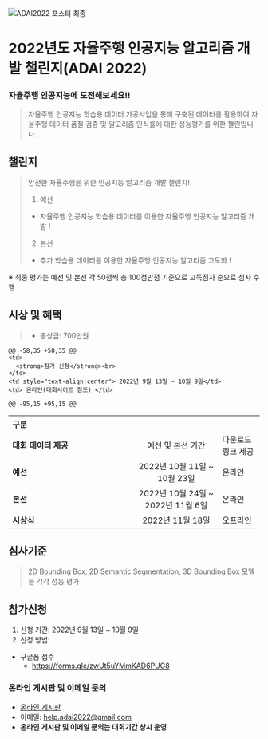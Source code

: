 ![ADAI2022 포스터 최종](https://user-images.githubusercontent.com/70569284/189075876-910aa00e-6983-4a6d-bece-b37f6b126edc.jpg)


# 2022년도 자율주행 인공지능 알고리즘 개발 챌린지(ADAI 2022)
### 자율주행 인공지능에 도전해보세요!!
> 자율주행 인공지능 학습용 데이터 가공사업을 통해 구축된 데이터를 활용하여 자율주행 데이터 품질 검증 및
알고리즘 인식률에 대한 성능평가를 위한 챌린입니다.
  
## 챌린지
> 안전한 자율주행을 위한 인공지능 알고리즘 개발 챌린지!
>1. 예선
> - 자율주행 인공지능 학습용 데이터를 이용한 자율주행 인공지능 알고리즘 개발 !
>2. 본선
> - 추가 학습용 데이터를 이용한 자율주행 인공지능 알고리즘 고도화 !<br></pre>

※ 최종 평가는 예선 및 본선 각 50점씩 총 100점만점 기준으로 고득점자 순으로 심사 수행




## 시상 및 혜택
>- 총상금: 700만원  <br>
<table class="tbl_prize">
  <tr>
    <th style="text-align:left;width:50%">구분</th>

	@@ -58,35 +58,35 @@
    <td>
      <strong>참가 신청</strong><br>
    </td>
    <td style="text-align:center"> 2022년 9월 13일 ~ 10월 9일</td>
    <td> 온라인(대회사이트 참조) </td>
  </tr>
    <tr>
    <td>
            <strong>대회 데이터 제공</strong><br>
    </td>
    <td style="text-align:center"> 예선 및 본선 기간</td>
    <td> 다운로드 링크 제공 </td>
  </tr>
    <tr>
    <td>
            <strong>예선</strong><br>
    </td>
    <td style="text-align:center"> 2022년 10월 11일 ~ 10월 23일</td>
    <td> 온라인 </td>
  </tr>
    <tr>
    <td>      
             <strong>본선</strong><br>
    </td>
    <td style="text-align:center"> 2022년 10월 24일 ~ 2022년 11월 6일</td>
    <td> 온라인 </td>
  </tr>
    <tr>
    <td>           
             <strong>시상식</strong><br>
    </td>
    <td style="text-align:center"> 2022년 11월 18일 </td>
    <td> 오프라인 </td>
  </tr>
    <tr>

	@@ -95,15 +95,15 @@
</table>


## 심사기준
> 2D Bounding Box, 2D Semantic Segmentation, 3D Bounding Box 모델을 각각 성능 평가

## 참가신청
1. 신청 기간: 2022년 9월 13일 ~ 10월 9일 <br>
2. 신청 방법: <br>
  + 구글폼 접수
    + https://forms.gle/zwUt5uYMmKAD6PUG8


### 온라인 게시판 및 이메일 문의
* [온라인 게시판](https://github.com/DatathonInfo/ADAIChallenge/issues)
* 이메일: help.adai2022@gmail.com 
* **온라인 게시판 및 이메일 문의는 대회기간 상시 운영**
